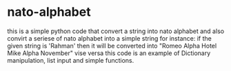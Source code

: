 # nato-alphabet
this is a simple python code that convert a string into nato alphabet and also convirt a seriese of nato alphabet into a simple string
for instance: if the given string is 'Rahman' then it will be converted into "Romeo Alpha Hotel Mike Alpha November" vise versa
this code is an example of Dictionary manipulation, list input and simple functions.
